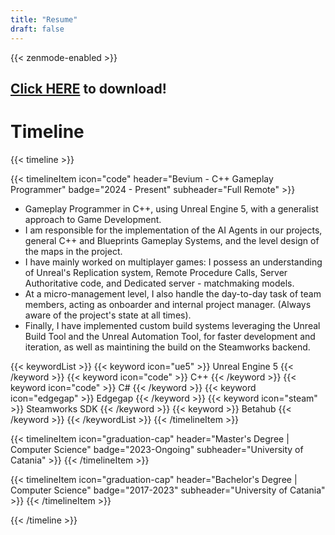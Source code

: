 ```yaml
---
title: "Resume"
draft: false
---
```


<!--- custom zenmode auto-enabler --->
{{< zenmode-enabled >}}

## [Click HERE](CV_ElvioSantangelo.pdf) to download! 

# Timeline

{{< timeline >}}

{{< timelineItem icon="code" header="Bevium - C++ Gameplay Programmer" badge="2024 - Present" subheader="Full Remote" >}}
<ul>
    <li> Gameplay Programmer in C++, using Unreal Engine 5, with a generalist approach to Game Development.
    <li> I am responsible for the implementation of the AI Agents in our projects, general C++ and Blueprints
Gameplay Systems, and the level design of the maps in the project.
    <li> I have mainly worked on multiplayer games: I possess an understanding of Unreal's Replication system, Remote Procedure Calls, Server Authoritative code, and Dedicated server - matchmaking models.
    <li> At a micro-management level, I also handle the day-to-day task of team members, acting as onboarder and internal project manager. (Always aware of the project's state at all times).
    <li> Finally, I have implemented custom build systems leveraging the Unreal Build Tool and the Unreal Automation Tool, for faster development and iteration, as well as maintining the build on the Steamworks backend.
</ul>
{{< keywordList >}}
{{< keyword icon="ue5" >}} Unreal Engine 5 {{< /keyword >}} 
{{< keyword icon="code" >}} C++ {{< /keyword >}}
{{< keyword icon="code" >}} C# {{< /keyword >}}
{{< keyword icon="edgegap" >}} Edgegap {{< /keyword >}} 
{{< keyword icon="steam" >}} Steamworks SDK {{< /keyword >}}
{{< keyword >}} Betahub {{< /keyword >}}
{{< /keywordList >}}
{{< /timelineItem >}}


{{< timelineItem icon="graduation-cap" header="Master's Degree | Computer Science" badge="2023-Ongoing" subheader="University of Catania" >}}
{{< /timelineItem >}}


{{< timelineItem icon="graduation-cap" header="Bachelor's Degree | Computer Science" badge="2017-2023" subheader="University of Catania" >}}
{{< /timelineItem >}}

{{< /timeline >}}
